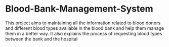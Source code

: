 # Blood-Bank-Management-System
This project aims to maintaining all the information related to blood donors and different blood types available in the blood bank and help them manage them in a better way. It also explains the process of requesting blood types between the bank and the hospital
